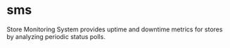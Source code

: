 # sms
Store Monitoring System provides uptime and downtime metrics for stores by analyzing periodic status polls.
